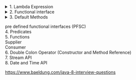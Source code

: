 
<details>
  <summary>1. Lambda Expression</summary>

## Lambda Expression Examples:  

**Example 1:**
``` java
public void print(){
      System.out.println("hello");
}
```
``` java
() -> {System.out.println("hello");}
or
() -> System.out.println("hello"); // if we have only one line there is no need of writing {}
```
**Example 2:**
``` java
public void sum(int a,int b){
      System.out.println(a+b);
}
```
``` java
(int a,int b) -> System.out.println(a+b);
or
(a,b) -> System.out.println(a+b);
```
**Example 3:**
``` java
public void square(int n){
   return n*n;
}
```
``` java
(int n) -> { return n*n; }
(n) -> { return n*n; }
(n) -> n*n;

n -> n*n;
```

**Notes:**
1. Lambda Expression can have any number of arguments. 1,2,...   
2. For one argument parenthesis are optional  
3. ``` java (a,b) -> System.out.println(a+b); ``` (parenthesis are mandatory if more than one argument is there)  
4. 
``` java 
    (a,b) -> {
                  System.out.println(a+b);
                  System.out.println(a-b);
                  System.out.println(a*b);
            }
```        
curly braces are mandatory if we have more than one line in method body  
5. you can not call lambda function without using functional interface  
 Example for functional interfaces:  
 
 ```
  SAM (Single Abstract Method)
  Runnable -> run()
  Callable -> call()
  Comparable -> compareTo()
  Comparator -> compare()
  ActionListener -> actionPerformed()
  
  ```
6. Prior to `java 1.8` `interfaces` could have only `abstract` methods. but java 1.8 onwards it could have default and static methods also.  

``` java
default void m1(){
}

static void m2(){
}
```
   
7. Functional interface can have only one abstract method and multiple default and static methods.  

``` java
@FunctionalInterface
interface Interf{
public abstract void m1(); // can have only one abstract method
default void m2() {} // can have multipe default method
static void m3() {} // can have multiple static methods
}
```

``` java
@FunctionalInterface
interface Interf{
public abstract void m1(); // can have only one abstract method
public abstract void m4(); // can have only one abstract method
// error
default void m2() {} // can have multipe default method
static void m3() {} // can have multiple static methods
}
```

``` java

interface Interf{
public abstract void m1();
public abstract void m4();
// works fine if remove @FunctionalInterface annotation
default void m2() {}
static void m3() {}
}
```

8. Since below interface doesnot contains any abstract method, is not a functional interface.
``` java
@FuntionalInterface
interface Interf{
}
//error
```

9.  
``` java
@FuntionalInterface
interface Interf{
  public void m1(); // works fine
}

```

10.  
``` java
@FuntionalInterface
interface A{
  public void m1(); 
}
 
@FuntionalInterface
interface B extends A{

}
// works fine
```
since Functional Interface should have at least one abstract method and here its coming from interface A.

11.  
``` java
@FuntionalInterface
interface A{
  public void m1(); 
}
 
@FuntionalInterface
interface B extends A{
  public void m1(); //works fine
}

```
we can override method from parent interface from one funtional interface to another functional interface.


12.  
``` java
@FuntionalInterface
interface A{
  public void m1(); 
}
 
@FuntionalInterface
interface B extends A{
  public void m2(); // error
}

```
since one abstract method is coming from interface A we can not define one more abstract method in functional interface.

13.  
``` java
@FuntionalInterface
interface A{
  public void m1(); 
}
 

interface B extends A{
  public void m2(); // works fine
}

```
</details>
  


<details>
  <summary>2. Functional interface</summary>
</details>



<details>
  <summary>3. Default Methods</summary>

1.7v:  
every method in interface is by default public and abstract   

``` java
 void m1()  
 public void m1()  
 abstract void m1()  
 public void abstract void m1()  
```         
1.8v:  
default and static methods are also allowed  
1.9v:  
private methods are also allowed  
variables:  
private final  

why we need default method in java 8
------
``` java
interface I{
public void m1();
public void m2();
}

class Test1 implements I{
public void m1(){}
public void m2(){}
}

class Test2 implements I{
public void m1(){}
public void m2(){}
}

class Test3 implements I{
public void m1(){}
public void m2(){}
}

class Test4 implements I{
public void m1(){}
public void m2(){}
}
```
here each class need to implement the method available in interface I and if i want to extend the functionality if interface I  
each implementation needs to implement that new method added in interface I, else it will break all the implemented class.  

**Solution:**
default method introduced to overcome this situation.
``` java
interface I{
public void m1();
public void m2();
public void m3(); //error in sub class untill we implement this method in sub class
default void m3(){} //no error in sub class even if we do not implement this method in sub class
}

class Test1 implements I{
public void m1(){}
public void m2(){}
}

class Test2 implements I{
public void m1(){}
public void m2(){}
}

class Test3 implements I{
public void m1(){}
public void m2(){}
}

class Test4 implements I{
public void m1(){}
public void m2(){}
}
```

diamond operator problem in interface
------

``` java
interface I1{
default void m3(){}
}

interface I2{
default void m3(){}
}

class Test1 implements I1,I2{
public static void main(){
//error 
}
}
```
we need to override method in Test1 class to remove error
``` java
interface I1{
default void m3(){}
}

interface I2{
default void m3(){}
}

class Test1 implements I1,I2{
public static void main(){
public void m3(){
//I1.super.m3();//can call m3 from I1
//I2.super.m3();//can call m3 from I2
}// works fine
}
}
```

static methods
----
if static methods are not related to instance variable then why not to allow them in interface.

``` java
interface I1{
default void m1(){}
}


class Test1 implements I1,I2{
public static void main(){

T1.m1();
Test1.m1();//error
m1();//error
Test t1=new Test();
t1.m1();//error

}
}
```



note:
default method can not be defined in a class.

</details>         




pre defined functional interfaces (PFSC)  
4. Predicates     
5. Functions  
         Supplier  
         Consumer  
6. Double Colon Operator (Constructor and Method Reference)  
7. Stream API   
8. Date and Time API  



https://www.baeldung.com/java-8-interview-questions
